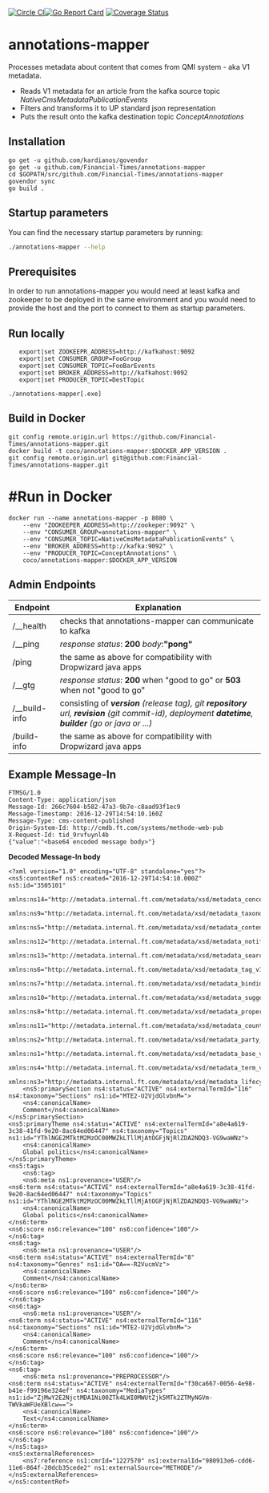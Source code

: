 [![Circle CI](https://circleci.com/gh/Financial-Times/annotations-mapper.svg?style=shield)](https://circleci.com/gh/Financial-Times/annotations-mapper)[![Go Report Card](https://goreportcard.com/badge/github.com/Financial-Times/annotations-mapper)](https://goreportcard.com/report/github.com/Financial-Times/annotations-mapper) [![Coverage Status](https://coveralls.io/repos/github/Financial-Times/annotations-mapper/badge.svg)](https://coveralls.io/github/Financial-Times/annotations-mapper)

# annotations-mapper
Processes metadata about content that comes from QMI system - aka V1 metadata.  

* Reads V1 metadata for an article from the  kafka source topic _NativeCmsMetadataPublicationEvents_
* Filters and transforms it to UP standard json representation
* Puts the result onto the kafka destination topic _ConceptAnnotations_

## Installation

```
go get -u github.com/kardianos/govendor
go get -u github.com/Financial-Times/annotations-mapper
cd $GOPATH/src/github.com/Financial-Times/annotations-mapper
govendor sync
go build .
```

## Startup parameters
You can find the necessary startup parameters by running:
```bash
./annotations-mapper --help
```


## Prerequisites
In order to run annotations-mapper you would need at least kafka and zookeeper to be deployed in the same environment and you would need to provide the host and the port to connect to them as startup parameters.

## Run locally
````
   export|set ZOOKEEPR_ADDRESS=http://kafkahost:9092
   export|set CONSUMER_GROUP=FooGroup
   export|set CONSUMER_TOPIC=FooBarEvents
   export|set BROKER_ADDRESS=http://kafkahost:9092
   export|set PRODUCER_TOPIC=DestTopic
````

````
./annotations-mapper[.exe]
````

## Build in Docker
````
git config remote.origin.url https://github.com/Financial-Times/annotations-mapper.git
docker build -t coco/annotations-mapper:$DOCKER_APP_VERSION .
git config remote.origin.url git@github.com:Financial-Times/annotations-mapper.git
````

# #Run in Docker
````
docker run --name annotations-mapper -p 8080 \
	--env "ZOOKEEPER_ADDRESS=http://zookeper:9092" \
	--env "CONSUMER_GROUP=annotations-mapper" \
	--env "CONSUMER_TOPIC=NativeCmsMetadataPublicationEvents" \
	--env "BROKER_ADDRESS=http://kafka:9092" \
	--env "PRODUCER_TOPIC=ConceptAnnotations" \
	coco/annotations-mapper:$DOCKER_APP_VERSION
````
 
## Admin Endpoints
|Endpoint     | Explanation |
|---|---|
| /__health      | checks that annotations-mapper can communicate to kafka|
|/__ping         | _response status_: **200**  _body_:**"pong"** |
|/ping           | the same as above for compatibility with Dropwizard java apps |
|/__gtg          | _response status_: **200** when "good to go" or **503** when not "good to go"|
|/__build-info   | consisting of _**version** (release tag), git **repository** url, **revision** (git commit-id), deployment **datetime**, **builder** (go or java or ...)_ 
|/build-info     | the same as above for compatibility with Dropwizard java apps |


## Example Message-In
````
FTMSG/1.0  
Content-Type: application/json  
Message-Id: 266c7604-b582-47a3-9b7e-c8aad93f1ec9  
Message-Timestamp: 2016-12-29T14:54:10.160Z  
Message-Type: cms-content-published  
Origin-System-Id: http://cmdb.ft.com/systems/methode-web-pub
X-Request-Id: tid_9rvfuynl4b  
{"value":"<base64 encoded message body>"}  
````

**Decoded Message-In body**
````
<?xml version="1.0" encoding="UTF-8" standalone="yes"?>  
<ns5:contentRef ns5:created="2016-12-29T14:54:10.000Z" ns5:id="3505101" 
	xmlns:ns14="http://metadata.internal.ft.com/metadata/xsd/metadata_concept_v1.0.xsd" 
	xmlns:ns9="http://metadata.internal.ft.com/metadata/xsd/metadata_taxonomy_v1.0.xsd" 
	xmlns:ns5="http://metadata.internal.ft.com/metadata/xsd/metadata_content_reference_v1.0.xsd" 
	xmlns:ns12="http://metadata.internal.ft.com/metadata/xsd/metadata_notification_v1.0.xsd" 
	xmlns:ns13="http://metadata.internal.ft.com/metadata/xsd/metadata_search_v1.0.xsd" 
	xmlns:ns6="http://metadata.internal.ft.com/metadata/xsd/metadata_tag_v1.0.xsd" 
	xmlns:ns7="http://metadata.internal.ft.com/metadata/xsd/metadata_binding_v1.0.xsd" 
	xmlns:ns10="http://metadata.internal.ft.com/metadata/xsd/metadata_suggestion_v1.0.xsd" 
	xmlns:ns8="http://metadata.internal.ft.com/metadata/xsd/metadata_property_v1.0.xsd" 
	xmlns:ns11="http://metadata.internal.ft.com/metadata/xsd/metadata_count_response_v1.0.xsd" 
	xmlns:ns2="http://metadata.internal.ft.com/metadata/xsd/metadata_party_v1.0.xsd" 
	xmlns:ns1="http://metadata.internal.ft.com/metadata/xsd/metadata_base_v1.0.xsd" 
	xmlns:ns4="http://metadata.internal.ft.com/metadata/xsd/metadata_term_v1.0.xsd" 
	xmlns:ns3="http://metadata.internal.ft.com/metadata/xsd/metadata_lifecycle_v1.0.xsd">  
	<ns5:primarySection ns4:status="ACTIVE" ns4:externalTermId="116" ns4:taxonomy="Sections" ns1:id="MTE2-U2VjdGlvbnM=">  
	<ns4:canonicalName>  
	Comment</ns4:canonicalName>  
</ns5:primarySection>  
<ns5:primaryTheme ns4:status="ACTIVE" ns4:externalTermId="a8e4a619-3c38-41fd-9e20-8ac64ed06447" ns4:taxonomy="Topics" ns1:id="YThlNGE2MTktM2MzOC00MWZkLTllMjAtOGFjNjRlZDA2NDQ3-VG9waWNz">  
	<ns4:canonicalName>  
	Global politics</ns4:canonicalName>  
</ns5:primaryTheme>  
<ns5:tags>  
	<ns6:tag>  
	<ns6:meta ns1:provenance="USER"/>  
<ns6:term ns4:status="ACTIVE" ns4:externalTermId="a8e4a619-3c38-41fd-9e20-8ac64ed06447" ns4:taxonomy="Topics" ns1:id="YThlNGE2MTktM2MzOC00MWZkLTllMjAtOGFjNjRlZDA2NDQ3-VG9waWNz">  
	<ns4:canonicalName>  
	Global politics</ns4:canonicalName>  
</ns6:term>  
<ns6:score ns6:relevance="100" ns6:confidence="100"/>  
</ns6:tag>  
<ns6:tag>  
	<ns6:meta ns1:provenance="USER"/>  
<ns6:term ns4:status="ACTIVE" ns4:externalTermId="8" ns4:taxonomy="Genres" ns1:id="OA==-R2VucmVz">  
	<ns4:canonicalName>  
	Comment</ns4:canonicalName>  
</ns6:term>  
<ns6:score ns6:relevance="100" ns6:confidence="100"/>  
</ns6:tag>  
<ns6:tag>  
	<ns6:meta ns1:provenance="USER"/>  
<ns6:term ns4:status="ACTIVE" ns4:externalTermId="116" ns4:taxonomy="Sections" ns1:id="MTE2-U2VjdGlvbnM=">  
	<ns4:canonicalName>  
	Comment</ns4:canonicalName>  
</ns6:term>  
<ns6:score ns6:relevance="100" ns6:confidence="100"/>  
</ns6:tag>  
<ns6:tag>  
	<ns6:meta ns1:provenance="PREPROCESSOR"/>  
<ns6:term ns4:status="ACTIVE" ns4:externalTermId="f30ca667-0056-4e98-b41e-f99196e324ef" ns4:taxonomy="MediaTypes" ns1:id="ZjMwY2E2NjctMDA1Ni00ZTk4LWI0MWUtZjk5MTk2ZTMyNGVm-TWVkaWFUeXBlcw==">  
	<ns4:canonicalName>  
	Text</ns4:canonicalName>  
</ns6:term>  
<ns6:score ns6:relevance="100" ns6:confidence="100"/>  
</ns6:tag>  
</ns5:tags>  
<ns5:externalReferences>  
	<ns7:reference ns1:cmrId="1227570" ns1:externalId="980913e6-cdd6-11e6-864f-20dcb35cede2" ns1:externalSource="METHODE"/>  
</ns5:externalReferences>  
</ns5:contentRef>  
````
